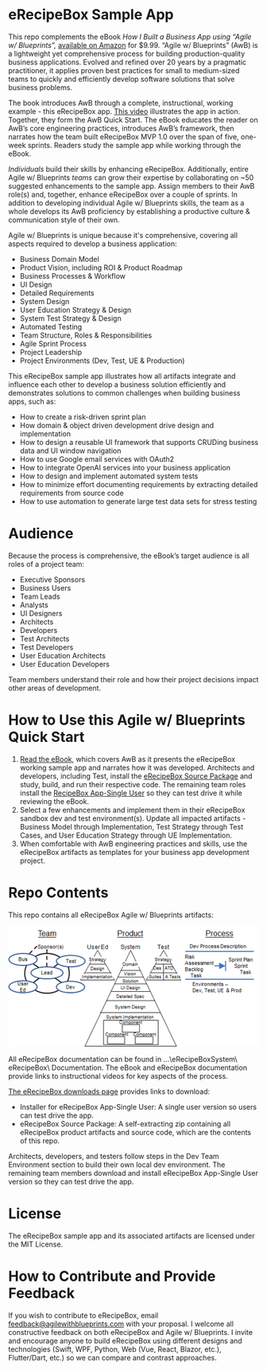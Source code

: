# eRecipeBox Sample App

This repo complements the eBook _How I Built a Business App using “Agile w/ Blueprints”,_ [available on Amazon](https://www.amazon.com/Built-Business-using-Agile-Blueprints-ebook/dp/B0D99237RB/ref=sr_1_10?crid=8F9NSEQZAPIM&dib=eyJ2IjoiMSJ9.kLLgXG8VJkJ7zpQlBz9g_fbMEDLTQ0fpIULS3iPGb0YFBSMXWYkXdPsUkMq1P62VQNxBPwiVxvy_5QSaOT9jzlCUCsLS__4qOwTEE9NRIalTE2rUOKUSi5On51vllymuwNF0Zjq9TLySKrPUAn0EPB2s0unrHy12rV8XOoc_noJB_PRWKn1bBn417fkZgjLKnpJ5oxJTUsqRk-T4rh7ioWGfeF6vMnF6UazOSEeJi98.LBkwL8892pzeDeO7gxSOwSIXLj8oamV2H9_CVzn1O1k) for $9.99. “Agile w/ Blueprints” (AwB) is a lightweight yet comprehensive process for building production-quality business applications. Evolved and refined over 20 years by a pragmatic practitioner, it applies proven best practices for small to medium-sized teams to quickly and efficiently develop software solutions that solve business problems.

The book introduces AwB through a complete, instructional, working example - this eRecipeBox app. [This video](https://www.agilewithblueprints.com/home/#ViewSampleAppVideo) illustrates the app in action. Together, they form the AwB Quick Start. The eBook educates the reader on AwB’s core engineering practices, introduces AwB’s framework, then narrates how the team built eRecipeBox MVP 1.0 over the span of five, one-week sprints. Readers study the sample app while working through the eBook.

_Individuals_ build their skills by enhancing eRecipeBox. Additionally, entire Agile w/ Blueprints _teams_ can grow their expertise by collaborating on ~50 suggested enhancements to the sample app. Assign members to their AwB role(s) and, together, enhance eRecipeBox over a couple of sprints. In addition to developing individual Agile w/ Blueprints skills, the team as a whole develops its AwB proficiency by establishing a productive culture & communication style of their own.

Agile w/ Blueprints is unique because it's comprehensive, covering all aspects required to develop a business application:

- Business Domain Model
- Product Vision, including ROI & Product Roadmap
- Business Processes & Workflow
- UI Design
- Detailed Requirements
- System Design
- User Education Strategy & Design
- System Test Strategy & Design
- Automated Testing
- Team Structure, Roles & Responsibilities
- Agile Sprint Process
- Project Leadership
- Project Environments (Dev, Test, UE & Production)

This eRecipeBox sample app illustrates how all artifacts integrate and influence each other to develop a business solution efficiently and demonstrates solutions to common challenges when building business apps, such as:

- How to create a risk-driven sprint plan
- How domain & object driven development drive design and implementation
- How to design a reusable UI framework that supports CRUDing business data and UI window navigation
- How to use Google email services with OAuth2
- How to integrate OpenAI services into your business application
- How to design and implement automated system tests
- How to minimize effort documenting requirements by extracting detailed requirements from source code
- How to use automation to generate large test data sets for stress testing

# Audience

Because the process is comprehensive, the eBook’s target audience is all roles of a project team:

- Executive Sponsors
- Business Users
- Team Leads
- Analysts
- UI Designers
- Architects
- Developers
- Test Architects
- Test Developers
- User Education Architects
- User Education Developers

Team members understand their role and how their project decisions impact other areas of development.

# How to Use this Agile w/ Blueprints Quick Start

1. [Read the eBook](https://www.amazon.com/Built-Business-using-Agile-Blueprints-ebook/dp/B0D99237RB/ref=sr_1_10?crid=8F9NSEQZAPIM&dib=eyJ2IjoiMSJ9.kLLgXG8VJkJ7zpQlBz9g_fbMEDLTQ0fpIULS3iPGb0YFBSMXWYkXdPsUkMq1P62VQNxBPwiVxvy_5QSaOT9jzlCUCsLS__4qOwTEE9NRIalTE2rUOKUSi5On51vllymuwNF0Zjq9TLySKrPUAn0EPB2s0unrHy12rV8XOoc_noJB_PRWKn1bBn417fkZgjLKnpJ5oxJTUsqRk-T4rh7ioWGfeF6vMnF6UazOSEeJi98.LBkwL8892pzeDeO7gxSOwSIXLj8oamV2H9_CVzn1O1k), which covers AwB as it presents the eRecipeBox working sample app and narrates how it was developed. Architects and developers, including Test, install the [eRecipeBox Source Package](https://www.agilewithblueprints.com/erecipebox-downloads) and study, build, and run their respective code. The remaining team roles install the [RecipeBox App-Single User](https://www.agilewithblueprints.com/erecipebox-downloads) so they can test drive it while reviewing the eBook.
2. Select a few enhancements and implement them in their eRecipeBox sandbox dev and test environment(s). Update all impacted artifacts - Business Model through Implementation, Test Strategy through Test Cases, and User Education Strategy through UE Implementation.
3. When comfortable with AwB engineering practices and skills, use the eRecipeBox artifacts as templates for your business app development project.

# Repo Contents

This repo contains all eRecipeBox Agile w/ Blueprints artifacts:

![Agile](images/AwBframework.png)

All eRecipeBox documentation can be found in …\\eRecipeBoxSystem\\ eRecipeBox\\ Documentation. The eBook and eRecipeBox documentation provide links to instructional videos for key aspects of the process.

[The eRecipeBox downloads page](https://www.agilewithblueprints.com/erecipebox-downloads) provides links to download:

- Installer for eRecipeBox App-Single User: A single user version so users can test drive the app.
- eRecipeBox Source Package: A self-extracting zip containing all eRecipeBox product artifacts and source code, which are the contents of this repo.

Architects, developers, and testers follow steps in the Dev Team Environment section to build their own local dev environment. The remaining team members download and install eRecipeBox App-Single User version so they can test drive the app.

# License

The eRecipeBox sample app and its associated artifacts are licensed under the MIT License.

# How to Contribute and Provide Feedback

If you wish to contribute to eRecipeBox, email [feedback@agilewithblueprints.com](mailto:feedback@agilewithblueprints.com) with your proposal. I welcome all constructive feedback on both eRecipeBox and Agile w/ Blueprints. I invite and encourage anyone to build eRecipeBox using different designs and technologies (Swift, WPF, Python, Web (Vue, React, Blazor, etc.), Flutter/Dart, etc.) so we can compare and contrast approaches.
